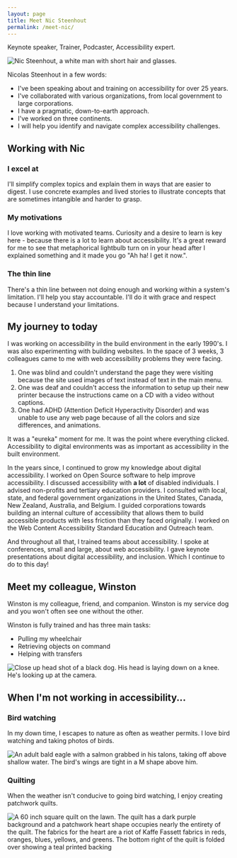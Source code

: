 ```yaml
---
layout: page
title: Meet Nic Steenhout
permalink: /meet-nic/
---
```


<div class="callout">
  <p>Keynote speaker, Trainer, Podcaster, Accessibility expert.</p>
</div>

<div class="grid-reflow">
  <img src="/img/nicolas-steenhout-03.png" alt="Nic Steenhout, a white man with short hair and glasses.">

  <div class="box-with-shadow light-on-primary">
    <p>Nicolas Steenhout in a few words:</p>
    <ul>
      <li>I've been speaking about and training on accessibility for over 25 years.</li>
      <li>I've collaborated with various organizations, from local government to large corporations.</li>
      <li>I have a pragmatic, down-to-earth approach.</li>
      <li>I've worked on three continents.</li>
      <li>I will help you identify and navigate complex accessibility challenges.</li>
    </ul>
  </div>
</div>

## Working with Nic 

<div class="flex-reflow">
  <div>
    <h3>I excel at</h3>
    <p>I'll simplify complex topics and explain them in ways that are easier to digest. I use concrete examples and lived stories to illustrate concepts that are sometimes intangible and harder to grasp.</p>
  </div>
  
  <div>
    <h3>My motivations</h3>
    <p>I love working with motivated teams. Curiosity and a desire to learn is key here - because there is a lot to learn about accessibility. It's a great reward for me to see that metaphorical lightbulb turn on in your head after I explained something and it made you go "Ah ha! I get it now.".</p>
  </div>

  <div>
    <h3>The thin line</h3>
    <p>There's a thin line between not doing enough and working within a system's limitation. I'll help you stay accountable. I'll do it with grace and respect because I understand your limitations.</p>
  </div>
</div>

<h2>My journey to today</h2>

<p>I was working on accessibility in the build environment in the early 1990's. I was also experimenting with building websites. In the space of 3 weeks, 3 colleagues came to me with web accessibility problems they were facing.</p>
<ol>
    <li>One was blind and couldn't understand the page they were visiting because the site used images of text instead of text in the main menu.</li>
    <li>One was deaf and couldn't access the information to setup up their new printer because the instructions came on a CD with a video without captions.</li>
    <li>One had ADHD (Attention Deficit Hyperactivity Disorder) and was unable to use any web page because of all the colors and size differences, and animations.</li>
    </ol>
<div class="container callout">
<p>It was a "eureka" moment for me. It was the point where everything clicked. Accessibility to digital environments was as important as accessibility in the built environment.</p>
</div>

<p>In the years since, I continued to grow my knowledge about digital accessibility. I worked on Open Source software to help improve accessibility. I discussed accessibility with <strong>a lot</strong> of disabled individuals. I advised non-profits and tertiary education providers. I consulted with local, state, and federal government organizations in the United States, Canada, New Zealand, Australia, and Belgium. I guided corporations towards building an internal culture of accessibility that allows them to build accessible products with less friction than they faced originally. I worked on the Web Content Accessibility Standard Education and Outreach team.</p>

<p>And throughout all that, I trained teams about accessibility. I spoke at conferences, small and large, about web accessibility. I gave keynote presentations about digital accessibility, and inclusion. Which I continue to do to this day!</p>

<div class="light-on-primary margin-vertical pad-inline">
  <h2>Meet my colleague, Winston</h2>

  <div class="grid-reflow">
    <div>
      <p>Winston is my colleague, friend, and companion. Winston is my service dog and you won't often see one without the other.</p>
      <p>Winston is fully trained and has three main tasks:</p>
      <ul>
        <li>Pulling my wheelchair</li>
        <li>Retrieving objects on command</li>
        <li>Helping with transfers</li>
      </ul>
    </div>
    <img src="/img/winston.jpg" alt="Close up head shot of a black dog. His head is laying down on a knee. He's looking up at the camera.">
  </div>
</div>

## When I'm not working in accessibility...

<div class="flex-reflow">
  <div>
    <h3>Bird watching</h3>
    <p>In my down time, I escapes to nature as often as weather permits. I love bird watching and taking photos of birds.</p>
    <img src="/img/bald-eagle.jpg" alt="An adult bald eagle with a salmon grabbed in his talons, taking off above shallow water. The bird's wings are tight in a M shape above him.">
  </div>
  <div>
    <h3>Quilting</h3>
    <p>When the weather isn't conducive to going bird watching, I enjoy creating patchwork quilts.</p>
    <img src="/img/heart-quilt.jpg" alt="A 60 inch square quilt on the lawn. The quilt has a dark purple background and a patchwork heart shape occupies nearly the entirety of the quilt. The fabrics for the heart are a riot of Kaffe Fassett fabrics in reds, oranges, blues, yellows, and greens. The bottom right of the quilt is folded over showing a teal printed backing">
  </div>
</div>